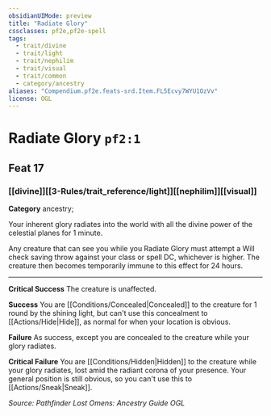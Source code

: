 ```yaml
---
obsidianUIMode: preview
title: "Radiate Glory"
cssclasses: pf2e,pf2e-spell
tags:
  - trait/divine
  - trait/light
  - trait/nephilim
  - trait/visual
  - trait/common
  - category/ancestry
aliases: "Compendium.pf2e.feats-srd.Item.FL5Ecvy7WYU1OzVv"
license: OGL
---
```

# Radiate Glory `pf2:1`
## Feat 17
### [[divine]][[3-Rules/trait_reference/light]][[nephilim]][[visual]]

**Category** ancestry; 




Your inherent glory radiates into the world with all the divine power of the celestial planes for 1 minute.

Any creature that can see you while you Radiate Glory must attempt a Will check saving throw against your class or spell DC, whichever is higher. The creature then becomes temporarily immune to this effect for 24 hours.

* * *

**Critical Success** The creature is unaffected.

**Success** You are [[Conditions/Concealed|Concealed]] to the creature for 1 round by the shining light, but can't use this concealment to [[Actions/Hide|Hide]], as normal for when your location is obvious.

**Failure** As success, except you are concealed to the creature while your glory radiates.

**Critical Failure** You are [[Conditions/Hidden|Hidden]] to the creature while your glory radiates, lost amid the radiant corona of your presence. Your general position is still obvious, so you can't use this to [[Actions/Sneak|Sneak]].

*Source: Pathfinder Lost Omens: Ancestry Guide*
*OGL*